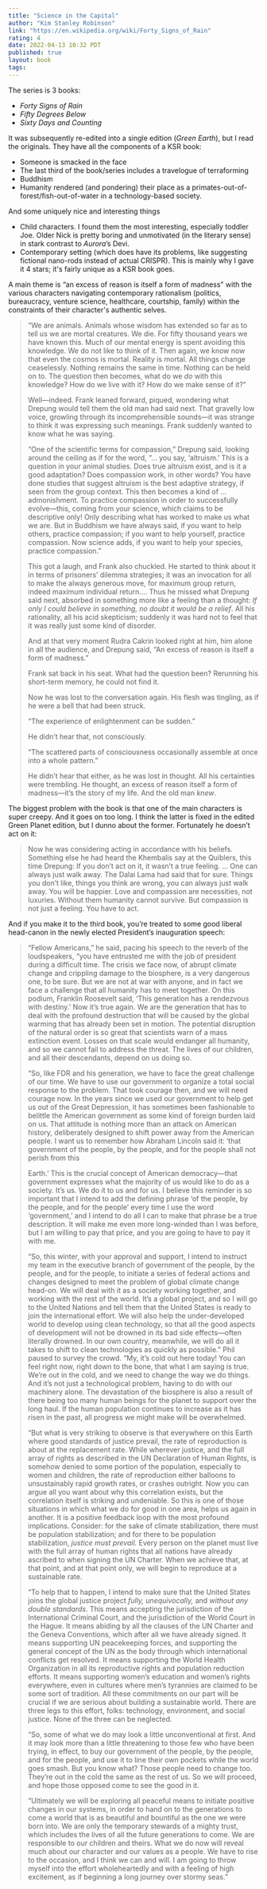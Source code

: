 ```yaml
---
title: "Science in the Capital"
author: "Kim Stanley Robinson"
link: "https://en.wikipedia.org/wiki/Forty_Signs_of_Rain"
rating: 4
date: 2022-04-13 10:32 PDT
published: true
layout: book
tags:
---
```


The series is 3 books:

- _Forty Signs of Rain_
- _Fifty Degrees Below_
- _Sixty Days and Counting_

It was subsequently re-edited into a single edition (*Green Earth*), but I read the originals. They have all the components of a KSR book:

- Someone is smacked in the face
- The last third of the book/series includes a travelogue of terraforming 
- Buddhism
- Humanity rendered (and pondering) their place as a primates-out-of-forest/fish-out-of-water in a technology-based society.

And some uniquely nice and interesting things

- Child characters. I found them the most interesting, especially toddler Joe. Older Nick is pretty boring and unmotivated (in the literary sense) in stark contrast to *Aurora*’s Devi.
- Contemporary setting (which does have its problems, like suggesting fictional nano-rods instead of actual CRISPR). This is mainly why I gave it 4 stars; it's fairly unique as a KSR book goes.

A main theme is “an excess of reason is itself a form of madness" with the various characters navigating contemporary rationalism (politics, bureaucracy, venture science, healthcare, courtship, family) within the constraints of their character's authentic selves. 

> “We are animals. Animals whose wisdom has extended so far as to tell us we are mortal creatures. We die. For fifty thousand years we have known this. Much of our mental energy is spent avoiding this knowledge. We do not like to think of it. Then again, we know now that even the cosmos is mortal. Reality is mortal. All things change ceaselessly. Nothing remains the same in time. Nothing can be held on to. The question then becomes, what do we *do* with this knowledge? How do we live with it? How do we make sense of it?”
> 
> Well—indeed. Frank leaned forward, piqued, wondering what Drepung would tell them the old man had said next. That gravelly low voice, growling through its incomprehensible sounds—it was strange to think it was expressing such meanings. Frank suddenly wanted to know what he was saying.
> 
> “One of the scientific terms for compassion,” Drepung said, looking around the ceiling as if for the word, “…  you say, ‘altruism.’ This is a question in your animal studies. Does true altruism exist, and is it a good adaptation? Does compassion work, in other words? You have done studies that suggest altruism is the best adaptive strategy, if seen from the group context. This then becomes a kind of … admonishment. To practice compassion in order to successfully evolve—this, coming from your science, which claims to be descriptive only! Only describing what has worked to make us what we are. But in Buddhism we have always said, if you want to help others, practice compassion; if you want to help yourself, practice compassion. Now science adds, if you want to help your species, practice compassion.”
> 
> This got a laugh, and Frank also chuckled. He started to think about it in terms of prisoners’ dilemma strategies; it was an invocation for all to make the always generous move, for maximum group return, indeed maximum individual return.… Thus he missed what Drepung said next, absorbed in something more like a feeling than a thought: *If only I could believe in something, no doubt it would be a relief*. All his rationality, all his acid skepticism; suddenly it was hard not to feel that it was really just some kind of disorder.
> 
> And at that very moment Rudra Cakrin looked right at him, him alone in all the audience, and Drepung said, “An excess of reason is itself a form of madness.”
> 
> Frank sat back in his seat. What had the question been? Rerunning his short-term memory, he could not find it.
> 
> Now he was lost to the conversation again. His flesh was tingling, as if he were a bell that had been struck.
> 
> “The experience of enlightenment can be sudden.”
> 
> He didn’t hear that, not consciously.
> 
> “The scattered parts of consciousness occasionally assemble at once into a whole pattern.”
> 
> He didn’t hear that either, as he was lost in thought. All his certainties were trembling. He thought, an excess of reason itself a form of madness—it’s the story of my life. And the old man *knew*.

The biggest problem with the book is that one of the main characters is super creepy. And it goes on too long. I think the latter is fixed in the edited Green Planet edition, but I dunno about the former.  Fortunately he doesn’t act on it:

> Now he was considering acting in accordance with his beliefs. Something else he had heard the Khembalis say at the Quiblers, this time Drepung: If you don’t act on it, it wasn’t a true feeling. … One can always just walk away. The Dalai Lama had said that for sure. Things you don’t like, things you think are wrong, you can always just walk away. You will be happier. Love and compassion are necessities, not luxuries. Without them humanity cannot survive. But compassion is not just a feeling. You have to act.

And if you make it to the third book, you’re treated to some good liberal head-canon in the newly elected President’s inauguration speech:

> “Fellow Americans,” he said, pacing his speech to the reverb of the loudspeakers, “you have entrusted me with the job of president during a difficult time. The crisis we face now, of abrupt climate change and crippling damage to the biosphere, is a very dangerous one, to be sure. But we are not at war with anyone, and in fact we face a challenge that all humanity has to meet together. On this podium, Franklin Roosevelt said, ‘This generation has a rendezvous with destiny.’ Now it’s true again. We are the generation that has to deal with the profound destruction that will be caused by the global warming that has already been set in motion. The potential disruption of the natural order is so great that scientists warn of a mass extinction event. Losses on that scale would endanger all humanity, and so we cannot fail to address the threat. The lives of our children, and all their descendants, depend on us doing so.
> 
> “So, like FDR and his generation, we have to face the great challenge of our time. We have to use our government to organize a total social response to the problem. That took courage then, and we will need courage now. In the years since we used our government to help get us out of the Great Depression, it has sometimes been fashionable to belittle the American government as some kind of foreign burden laid on us. That attitude is nothing more than an attack on American history, deliberately designed to shift power away from the American people. I want us to remember how Abraham Lincoln said it: ‘that government of the people, by the people, and for the people shall not perish from this
> 
> Earth.’ This is the crucial concept of American democracy—that government expresses what the majority of us would like to do as a society. It’s us. We do it to us and for us. I believe this reminder is so important that I intend to add the defining phrase ‘of the people, by the people, and for the people’ every time I use the word ‘government,’ and I intend to do all I can to make that phrase be a true description. It will make me even more long-winded than I was before, but I am willing to pay that price, and you are going to have to pay it with me.
> 
> “So, this winter, with your approval and support, I intend to instruct my team in the executive branch of government of the people, by the people, and for the people, to initiate a series of federal actions and changes designed to meet the problem of global climate change head-on. We will deal with it as a society working together, and working with the rest of the world. It’s a global project, and so I will go to the United Nations and tell them that the United States is ready to join the international effort. We will also help the under-developed world to develop using clean technology, so that all the good aspects of development will not be drowned in its bad side effects—often literally drowned. In our own country, meanwhile, we will do all it takes to shift to clean technologies as quickly as possible.”
> Phil paused to survey the crowd. “My, it’s cold out here today! You can feel right now, right down to the bone, that what I am saying is true. We’re out in the cold, and we need to change the way we do things. And it’s not just a technological problem, having to do with our machinery alone. The devastation of the biosphere is also a result of there being too many human beings for the planet to support over the long haul. If the human population continues to increase as it has risen in the past, all progress we might make will be overwhelmed.
> 
> “But what is very striking to observe is that everywhere on this Earth where good standards of justice prevail, the rate of reproduction is about at the replacement rate. While wherever justice, and the full array of rights as described in the UN Declaration of Human Rights, is somehow denied to some portion of the population, especially to women and children, the rate of reproduction either balloons to unsustainably rapid growth rates, or crashes outright. Now you can argue all you want about why this correlation exists, but the correlation itself is striking and undeniable. So this is one of those situations in which what we do for good in one area, helps us again in another. It is a positive feedback loop with the most profound implications. Consider: for the sake of climate stabilization, there must be population stabilization; and for there to be population stabilization, *justice must prevail.* Every person on the planet must live with the full array of human rights that all nations have already ascribed to when signing the UN Charter. When we achieve that, at that point, and at that point only, we will begin to reproduce at a sustainable rate.
> 
> “To help that to happen, I intend to make sure that the United States joins the global justice project *fully, unequivocally,* and *without any double standards*. This means accepting the jurisdiction of the International Criminal Court, and the jurisdiction of the World Court in the Hague. It means abiding by all the clauses of the UN Charter and the Geneva Conventions, which after all we have already signed. It means supporting UN peacekeeping forces, and supporting the general concept of the UN as the body through which international conflicts get resolved. It means supporting the World Health Organization in all its reproductive rights and population reduction efforts. It means supporting women’s education and women’s rights everywhere, even in cultures where men’s tyrannies are claimed to be some sort of tradition. All these commitments on our part will be crucial if we are serious about building a sustainable world. There are three legs to this effort, folks: technology, environment, and social justice. None of the three can be neglected.
> 
> “So, some of what we do may look a little unconventional at first. And it may look more than a little threatening to those few who have been trying, in effect, to buy our government of the people, by the people, and for the people, and use it to line their own pockets while the world goes smash. But you know what? Those people need to change too. They’re out in the cold the same as the rest of us. So we will proceed, and hope those opposed come to see the good in it.
> 
> “Ultimately we will be exploring all peaceful means to initiate positive changes in our systems, in order to hand on to the generations to come a world that is as beautiful and bountiful as the one we were born into. We are only the temporary stewards of a mighty trust, which includes the lives of all the future generations to come. We are responsible to our children and theirs. What we do now will reveal much about our character and our values as a people. We have to rise to the occasion, and I think we can and will. I am going to throw myself into the effort wholeheartedly and with a feeling of high excitement, as if beginning a long journey over stormy seas.”

